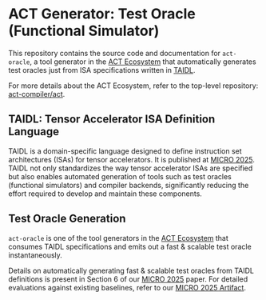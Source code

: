 # ACT Generator: Test Oracle (Functional Simulator)

This repository contains the source code and documentation for `act-oracle`, a tool generator in the [ACT Ecosystem](https://github.com/act-compiler/act) that automatically generates test oracles just from ISA specifications written in [TAIDL](https://github.com/act-compiler/taidl).

For more details about the ACT Ecosystem, refer to the top-level repository: [act-compiler/act](https://github.com/act-compiler/act).

## TAIDL: Tensor Accelerator ISA Definition Language

TAIDL is a domain-specific language designed to define instruction set architectures (ISAs) for tensor accelerators. It is published at [MICRO 2025](https://doi.org/10.1145/3725843.3756075).
TAIDL not only standardizes the way tensor accelerator ISAs are specified but also enables automated generation of tools such as test oracles (functional simulators) and compiler backends, significantly reducing the effort required to develop and maintain these components.

## Test Oracle Generation

`act-oracle` is one of the tool generators in the [ACT Ecosystem](https://github.com/act-compiler/act) that consumes TAIDL specifications and emits out a fast & scalable test oracle instantaneously.

Details on automatically generating fast & scalable test oracles from TAIDL definitions is present in Section 6 of our [MICRO 2025](https://doi.org/10.1145/3725843.3756075) paper.
For detailed evaluations against existing baselines, refer to our [MICRO 2025 Artifact](https://github.com/act-compiler/taidl-artifact-micro25).
